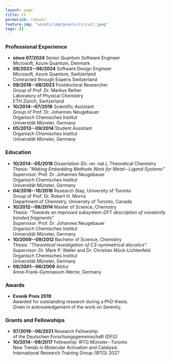 ```yaml
---
layout: page
title: CV
permalink: /about/
feature-img: "assets/img/pexels/circuit.jpeg"
tags: []
---
```


### Professional Experience
- **since 07/2024** Senior Quantum Software Engineer  
Microsoft, Azure Quantum, Denmark  
- **08/2023--06/2024** Software Design Engineer  
Microsoft, Azure Quantum, Switzerland  
Contracted through Experis Switzerland  
- **08/2018--08/2023** Postdoctoral Researcher  
Group of Prof. Dr. Markus Reiher  
Laboratory of Physical Chemistry  
ETH Zürich, Switzerland  
- **10/2014--07/2018** Scientific Assistant   
Group of Prof. Dr. Johannes Neugebauer    
Organisch Chemisches Institut  
Universität Münster, Germany  
- **05/2013--09/2014** Student Assistant  
Organisch Chemisches Institut  
Universität Münster, Germany  
### Education
- **10/2014--05/2018** Dissertation (Dr. rer. nat.), Theoretical Chemistry  
Thesis: *"Making Embedding Methods Work for Metal--Ligand Systems"*  
Supervisor: Prof. Dr. Johannes Neugebauer  
Organisch Chemisches Institut  
Universität Münster, Germany  
- **04/2016--10/2016** Research Stay, University of Toronto  
Group of Prof. Dr. Robert H. Morris  
Department of Chemistry, University of Toronto, Canada  
- **10/2012--09/2014** Master of Science, Chemistry  
Thesis: *"Towards an improved subsystem-DFT description of covalently bonded fragments"*  
Supervisor: Prof. Dr. Johannes Neugebauer  
Organisch Chemisches Institut  
Universität Münster, Germany  
- **10/2009--09/2012** Bachelor of Science, Chemistry  
Thesis: *"Theoretical investigation of C3-symmetrical discotics"*  
Supervisor: Dr. Mark P. Waller and Dr. Christian Mück-Lichtenfeld  
Organisch Chemisches Institut  
Universität Münster, Germany  
- **08/2001--06/2009** Abitur  
Anne-Frank-Gymnasium Werne, Germany
### Awards
- **Evonik Preis 2019**   
Awarded for outstanding research during a PhD thesis.  
Given in acknowledgement of the work on Serenity.
### Grants and Fellowships
- **07/2019--06/2021** Research Fellowship   
of the Deutschen Forschungsgemeinschaft (DFG)
- **10/2014--09/2017** Fellowship: IRTG Münster--Toronto  
New Trends in Molecular Activation and Catalysis  
International Research Training Group (IRTG) 2027
